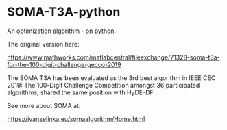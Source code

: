 # SOMA-T3A-python

An optimization algorithm - on python.

The original version here:

https://www.mathworks.com/matlabcentral/fileexchange/71328-soma-t3a-for-the-100-digit-challenge-gecco-2019

The SOMA T3A has been evaluated as the 3rd best algorithm in IEEE CEC 2019: The 100-Digit Challenge Competition amongst 36 participated algorithms,
shared the same position with HyDE-DF.

See more about SOMA at:

https://ivanzelinka.eu/somaalgorithm/Home.html
